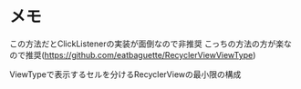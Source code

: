 # メモ
この方法だとClickListenerの実装が面倒なので非推奨
こっちの方法の方が楽なので推奨(https://github.com/eatbaguette/RecyclerViewViewType)

ViewTypeで表示するセルを分けるRecyclerViewの最小限の構成
